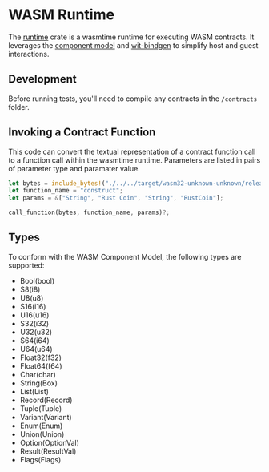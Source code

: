 # WASM Runtime

The [runtime](runtime) crate is a wasmtime runtime for executing WASM contracts.
It leverages the [component model](https://github.com/WebAssembly/component-model) and [wit-bindgen](https://github.com/bytecodealliance/wit-bindgen) to simplify host and guest interactions.

## Development

Before running tests, you'll need to compile any contracts in the `/contracts` folder.

## Invoking a Contract Function

This code can convert the textual representation of a contract function call to a function call within the wasmtime runtime.
Parameters are listed in pairs of parameter type and paramater value.

```rust
let bytes = include_bytes!("./../../target/wasm32-unknown-unknown/release/erc20_wit.wasm");
let function_name = "construct";
let params = &["String", "Rust Coin", "String", "RustCoin"];

call_function(bytes, function_name, params)?;
```

## Types

To conform with the WASM Component Model, the following types are supported:

* Bool(bool)
* S8(i8)
* U8(u8)
* S16(i16)
* U16(u16)
* S32(i32)
* U32(u32)
* S64(i64)
* U64(u64)
* Float32(f32)
* Float64(f64)
* Char(char)
* String(Box<str>)
* List(List)
* Record(Record)
* Tuple(Tuple)
* Variant(Variant)
* Enum(Enum)
* Union(Union)
* Option(OptionVal)
* Result(ResultVal)
* Flags(Flags)